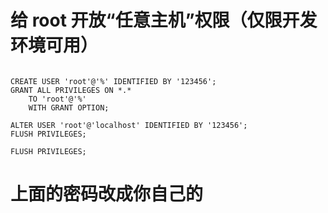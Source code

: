 # 给 root 开放“任意主机”权限（仅限开发环境可用）
```

CREATE USER 'root'@'%' IDENTIFIED BY '123456';
GRANT ALL PRIVILEGES ON *.* 
    TO 'root'@'%' 
    WITH GRANT OPTION;

ALTER USER 'root'@'localhost' IDENTIFIED BY '123456';
FLUSH PRIVILEGES;

FLUSH PRIVILEGES;

```
# 上面的密码改成你自己的